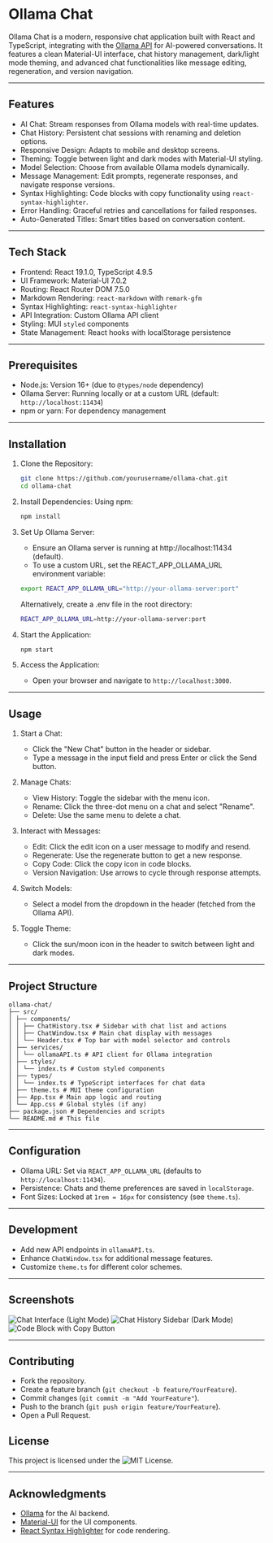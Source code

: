 # Ollama Chat

Ollama Chat is a modern, responsive chat application built with React and TypeScript, integrating with
the [Ollama API](https://ollama.ai/) for AI-powered conversations. It features a clean Material-UI interface, chat
history management, dark/light mode theming, and advanced chat functionalities like message editing, regeneration, and
version navigation.

---

## Features

- AI Chat: Stream responses from Ollama models with real-time updates.
- Chat History: Persistent chat sessions with renaming and deletion options.
- Responsive Design: Adapts to mobile and desktop screens.
- Theming: Toggle between light and dark modes with Material-UI styling.
- Model Selection: Choose from available Ollama models dynamically.
- Message Management: Edit prompts, regenerate responses, and navigate response versions.
- Syntax Highlighting: Code blocks with copy functionality using `react-syntax-highlighter`.
- Error Handling: Graceful retries and cancellations for failed responses.
- Auto-Generated Titles: Smart titles based on conversation content.

---

## Tech Stack

- Frontend: React 19.1.0, TypeScript 4.9.5
- UI Framework: Material-UI 7.0.2
- Routing: React Router DOM 7.5.0
- Markdown Rendering: `react-markdown` with `remark-gfm`
- Syntax Highlighting: `react-syntax-highlighter`
- API Integration: Custom Ollama API client
- Styling: MUI `styled` components
- State Management: React hooks with localStorage persistence

---

## Prerequisites

- Node.js: Version 16+ (due to `@types/node` dependency)
- Ollama Server: Running locally or at a custom URL (default: `http://localhost:11434`)
- npm or yarn: For dependency management

---

## Installation

1. Clone the Repository:

   ```bash
   git clone https://github.com/yourusername/ollama-chat.git
   cd ollama-chat
   ```

2. Install Dependencies: Using npm:
   ```bash
   npm install
   ```
3. Set Up Ollama Server:
    - Ensure an Ollama server is running at http://localhost:11434 (default).
    - To use a custom URL, set the REACT_APP_OLLAMA_URL environment variable:
   ```bash
   export REACT_APP_OLLAMA_URL="http://your-ollama-server:port"
   ```
   Alternatively, create a .env file in the root directory:
   ```bash
   REACT_APP_OLLAMA_URL=http://your-ollama-server:port
   ```
4. Start the Application:
   ```bash
   npm start
   ```

5. Access the Application:
    - Open your browser and navigate to `http://localhost:3000`.

---

## Usage

1. Start a Chat:
    - Click the "New Chat" button in the header or sidebar.
    - Type a message in the input field and press Enter or click the Send button.

2. Manage Chats:
    - View History: Toggle the sidebar with the menu icon.
    - Rename: Click the three-dot menu on a chat and select "Rename".
    - Delete: Use the same menu to delete a chat.

3. Interact with Messages:
    - Edit: Click the edit icon on a user message to modify and resend.
    - Regenerate: Use the regenerate button to get a new response.
    - Copy Code: Click the copy icon in code blocks.
    - Version Navigation: Use arrows to cycle through response attempts.

4. Switch Models:
    - Select a model from the dropdown in the header (fetched from the Ollama API).

5. Toggle Theme:
    - Click the sun/moon icon in the header to switch between light and dark modes.

---

## Project Structure

   ```text
   ollama-chat/
   ├── src/
   │ ├── components/
   │ │ ├── ChatHistory.tsx # Sidebar with chat list and actions
   │ │ ├── ChatWindow.tsx # Main chat display with messages
   │ │ └── Header.tsx # Top bar with model selector and controls
   │ ├── services/
   │ │ └── ollamaAPI.ts # API client for Ollama integration
   │ ├── styles/
   │ │ └── index.ts # Custom styled components
   │ ├── types/
   │ │ └── index.ts # TypeScript interfaces for chat data
   │ ├── theme.ts # MUI theme configuration
   │ ├── App.tsx # Main app logic and routing
   │ └── App.css # Global styles (if any)
   ├── package.json # Dependencies and scripts
   └── README.md # This file
   ```

---

## Configuration

- Ollama URL: Set via `REACT_APP_OLLAMA_URL` (defaults to `http://localhost:11434`).
- Persistence: Chats and theme preferences are saved in `localStorage`.
- Font Sizes: Locked at `1rem = 16px` for consistency (see `theme.ts`).

---

## Development

- Add new API endpoints in `ollamaAPI.ts`.
- Enhance `ChatWindow.tsx` for additional message features.
- Customize `theme.ts` for different color schemes.

---

## Screenshots

![Chat Interface (Light Mode)](./screenshots/ChatInterface(LightMode).png?raw=true "Ollama Chat")
![Chat History Sidebar (Dark Mode)](./screenshots/ChatHistorySidebar(DarkMode).png?raw=true "Ollama Chat")
![Code Block with Copy Button](./screenshots/CodeBlockWithCopyButton.png?raw=true "Ollama Chat")

---

## Contributing

- Fork the repository.
- Create a feature branch (`git checkout -b feature/YourFeature`).
- Commit changes (`git commit -m "Add YourFeature"`).
- Push to the branch (`git push origin feature/YourFeature`).
- Open a Pull Request.

## License

This project is licensed under the ![MIT License](LICENSE).

---

## Acknowledgments

- [Ollama](https://ollama.ai/) for the AI backend.
- [Material-UI](https://mui.com/) for the UI components.
- [React Syntax Highlighter](https://github.com/react-syntax-highlighter/react-syntax-highlighter) for code rendering.